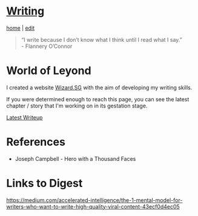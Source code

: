 # [Writing](https://alwinwoo.github.io/pages/writing.html)
[home](https://alwinwoo.github.io/) | [edit](https://github.com/alwinwoo/alwinwoo.github.io/edit/master/pages/writing.md)

> “I write because I don’t know what I think until I read what I say.”<br>- Flannery O’Connor

# World of Leyond 

I created a website [Wizard.SG](https://www.wizard.sg) with the aim of developing my writing skills. 

If you were determined enough to reach this page, you can see the latest chapter / story that I'm working on in its gestation stage.

[Latest Writeup](https://github.com/alwinwoo/alwinwoo.github.io/edit/master/pages/leyond.md)

# References

* Joseph Campbell - Hero with a Thousand Faces

# Links to Digest

https://medium.com/accelerated-intelligence/the-1-mental-model-for-writers-who-want-to-write-high-quality-viral-content-43ecf0d4ec05
